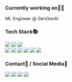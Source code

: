 ### Currently working on🧑‍💻
ML Engineer @ GenGenAI


### Tech Stack📚
<a href="#"><img src="https://img.shields.io/badge/Python-3766AB?style=flat&logo=Python&logoColor=white"/></a> <a href="#"><img src="https://img.shields.io/badge/Scala-DE3423?style=flat&logo=Scala&logoColor=white"/></a> <a href="#"><img src="https://img.shields.io/badge/Latex-%23008080?style=flat&logo=latex&logoColor=white"/></a>
</br>
<a href="#"><img src="https://img.shields.io/badge/PyTorch-%23EE4C2C.svg?style=flat&logo=PyTorch&logoColor=white"/></a> <a href="#"><img src="https://img.shields.io/badge/TensorFlow-%23FF6F00.svg?style=flat&logo=TensorFlow&logoColor=white"/></a> <a href="#"><img src="https://img.shields.io/badge/Dash-3766AB?style=flat&logo=Dash&logoColor=white"/></a> <a href="#"><img src="https://img.shields.io/badge/pandas-%23150458.svg?style=flat&logo=pandas&logoColor=white"/></a> <a href="#"><img src="https://img.shields.io/badge/numpy-%23013243.svg?style=flat&logo=numpy&logoColor=white"/></a> <a href="#"><img src="https://img.shields.io/badge/Jupyter-%23F37626.svg?style=flat&logo=Jupyter&logoColor=white"/></a> 


### Contact📧 / Social Media📢
<a href="mailto:summatic@gmail.com"><img src="https://img.shields.io/badge/Gmail-D14836?style=flat&logo=gmail&logoColor=white"/></a> <a href="https://www.linkedin.com/in/hanseokjo/"><img src="https://img.shields.io/badge/linkedin-%230077B5.svg?style=flat&logo=linkedin&logoColor=white"/></a> <a href="https://www.facebook.com/hanseok.jo.5/"><img src="https://img.shields.io/badge/Facebook-%231877F2.svg?style=flat&logo=Facebook&logoColor=white"/></a> <a href="https://velog.io/@hanseokjo"><img src="https://img.shields.io/badge/Velog-11B48A?style=flat&logo=Vimeo&logoColor=white"/></a>





<!--
**summatic/summatic** is a ✨ _special_ ✨ repository because its `README.md` (this file) appears on your GitHub profile.

Here are some ideas to get you started:

- 🔭 I’m currently working on ...
- 🌱 I’m currently learning ...
- 👯 I’m looking to collaborate on ...
- 🤔 I’m looking for help with ...
- 💬 Ask me about ...
- 📫 How to reach me: ...
- 😄 Pronouns: ...
- ⚡ Fun fact: ...
-->
